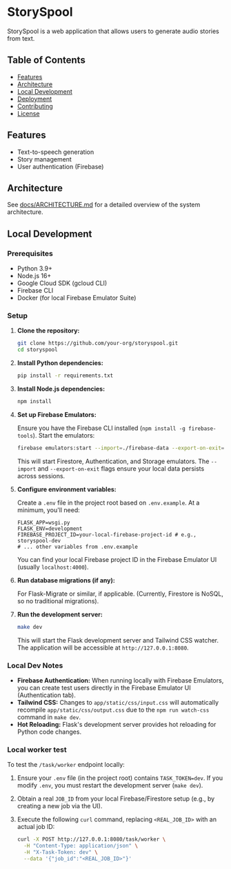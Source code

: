 # StorySpool

StorySpool is a web application that allows users to generate audio stories from text.

## Table of Contents

- [Features](#features)
- [Architecture](#architecture)
- [Local Development](#local-development)
- [Deployment](#deployment)
- [Contributing](#contributing)
- [License](#license)

## Features

- Text-to-speech generation
- Story management
- User authentication (Firebase)

## Architecture

See [docs/ARCHITECTURE.md](docs/ARCHITECTURE.md) for a detailed overview of the system architecture.

## Local Development

### Prerequisites

- Python 3.9+
- Node.js 16+
- Google Cloud SDK (gcloud CLI)
- Firebase CLI
- Docker (for local Firebase Emulator Suite)

### Setup

1.  **Clone the repository:**

    ```bash
    git clone https://github.com/your-org/storyspool.git
    cd storyspool
    ```

2.  **Install Python dependencies:**

    ```bash
    pip install -r requirements.txt
    ```

3.  **Install Node.js dependencies:**

    ```bash
    npm install
    ```

4.  **Set up Firebase Emulators:**

    Ensure you have the Firebase CLI installed (`npm install -g firebase-tools`).
    Start the emulators:

    ```bash
    firebase emulators:start --import=./firebase-data --export-on-exit=./firebase-data
    ```

    This will start Firestore, Authentication, and Storage emulators. The `--import` and `--export-on-exit` flags ensure your local data persists across sessions.

5.  **Configure environment variables:**

    Create a `.env` file in the project root based on `.env.example`.
    At a minimum, you'll need:

    ```
    FLASK_APP=wsgi.py
    FLASK_ENV=development
    FIREBASE_PROJECT_ID=your-local-firebase-project-id # e.g., storyspool-dev
    # ... other variables from .env.example
    ```

    You can find your local Firebase project ID in the Firebase Emulator UI (usually `localhost:4000`).

6.  **Run database migrations (if any):**

    For Flask-Migrate or similar, if applicable. (Currently, Firestore is NoSQL, so no traditional migrations).

7.  **Run the development server:**

    ```bash
    make dev
    ```

    This will start the Flask development server and Tailwind CSS watcher. The application will be accessible at `http://127.0.0.1:8080`.

### Local Dev Notes

-   **Firebase Authentication:** When running locally with Firebase Emulators, you can create test users directly in the Firebase Emulator UI (Authentication tab).
-   **Tailwind CSS:** Changes to `app/static/css/input.css` will automatically recompile `app/static/css/output.css` due to the `npm run watch-css` command in `make dev`.
-   **Hot Reloading:** Flask's development server provides hot reloading for Python code changes.

### Local worker test

To test the `/task/worker` endpoint locally:

1.  Ensure your `.env` file (in the project root) contains `TASK_TOKEN=dev`. If you modify `.env`, you must restart the development server (`make dev`).
2.  Obtain a real `JOB_ID` from your local Firebase/Firestore setup (e.g., by creating a new job via the UI).
3.  Execute the following `curl` command, replacing `<REAL_JOB_ID>` with an actual job ID:

    ```bash
    curl -X POST http://127.0.0.1:8080/task/worker \
      -H "Content-Type: application/json" \
      -H "X-Task-Token: dev" \
      --data '{"job_id":"<REAL_JOB_ID>"}'
    ```
